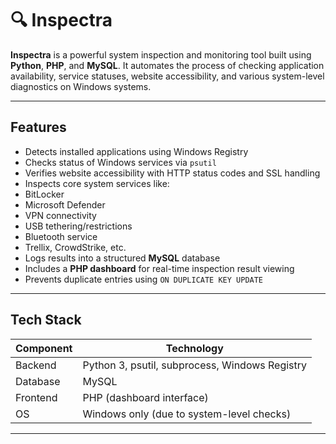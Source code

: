 # 🔍 Inspectra

**Inspectra** is a powerful system inspection and monitoring tool built using **Python**, **PHP**, and **MySQL**. It automates the process of checking application availability, service statuses, website accessibility, and various system-level diagnostics on Windows systems.

---

## Features

-  Detects installed applications using Windows Registry
-  Checks status of Windows services via `psutil`
-  Verifies website accessibility with HTTP status codes and SSL handling
-  Inspects core system services like:
  - BitLocker
  - Microsoft Defender
  - VPN connectivity
  - USB tethering/restrictions
  - Bluetooth service
  - Trellix, CrowdStrike, etc.
-  Logs results into a structured **MySQL** database
-  Includes a **PHP dashboard** for real-time inspection result viewing
-  Prevents duplicate entries using `ON DUPLICATE KEY UPDATE`

---

##  Tech Stack

| Component | Technology |
|----------|------------|
| Backend  | Python 3, psutil, subprocess, Windows Registry |
| Database | MySQL |
| Frontend | PHP (dashboard interface) |
| OS       | Windows only (due to system-level checks) |

---
